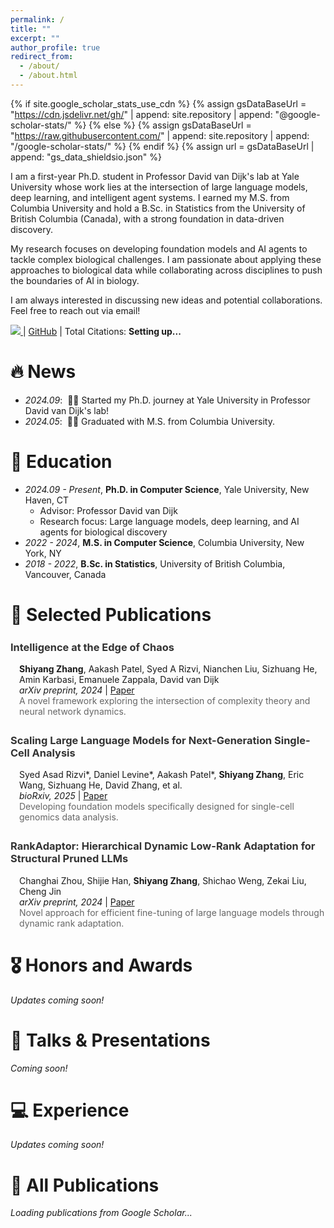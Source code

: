 ```yaml
---
permalink: /
title: ""
excerpt: ""
author_profile: true
redirect_from:
  - /about/
  - /about.html
---
```


{% if site.google_scholar_stats_use_cdn %}
{% assign gsDataBaseUrl = "https://cdn.jsdelivr.net/gh/" | append: site.repository | append: "@google-scholar-stats/" %}
{% else %}
{% assign gsDataBaseUrl = "https://raw.githubusercontent.com/" | append: site.repository | append: "/google-scholar-stats/" %}
{% endif %}
{% assign url = gsDataBaseUrl | append: "gs_data_shieldsio.json" %}

<span class='anchor' id='about-me'></span>

I am a first-year Ph.D. student in Professor David van Dijk's lab at Yale University whose work lies at the intersection of large language models, deep learning, and intelligent agent systems. I earned my M.S. from Columbia University and hold a B.Sc. in Statistics from the University of British Columbia (Canada), with a strong foundation in data-driven discovery.

My research focuses on developing foundation models and AI agents to tackle complex biological challenges. I am passionate about applying these approaches to biological data while collaborating across disciplines to push the boundaries of AI in biology.

I am always interested in discussing new ideas and potential collaborations. Feel free to reach out via email!

<a href='https://scholar.google.com/citations?user=pez-fEUAAAAJ&hl=en'>
  <img src="https://img.shields.io/endpoint?url={{ url | url_encode }}&logo=Google%20Scholar&labelColor=f6f6f6&color=9cf&style=flat&label=citations">
</a> |
<a href='https://github.com/harrysyz99'>GitHub</a> |
Total Citations: <strong><span id='total_cit'>Setting up...</span></strong>


# 🔥 News
- *2024.09*: &nbsp;🎉🎉 Started my Ph.D. journey at Yale University in Professor David van Dijk's lab!
- *2024.05*: &nbsp;🎉🎉 Graduated with M.S. from Columbia University.

# 📖 Education
- *2024.09 - Present*, **Ph.D. in Computer Science**, Yale University, New Haven, CT
  - Advisor: Professor David van Dijk
  - Research focus: Large language models, deep learning, and AI agents for biological discovery
- *2022 - 2024*, **M.S. in Computer Science**, Columbia University, New York, NY
- *2018 - 2022*, **B.Sc. in Statistics**, University of British Columbia, Vancouver, Canada

# 🌟 Selected Publications

<div style="margin-bottom: 2em;">
  <h3 style="color: #333; margin-top: 1.5em;">Intelligence at the Edge of Chaos</h3>
  <p style="margin-left: 1em;">
    <strong>Shiyang Zhang</strong>, Aakash Patel, Syed A Rizvi, Nianchen Liu, Sizhuang He, Amin Karbasi, Emanuele Zappala, David van Dijk<br>
    <em>arXiv preprint, 2024</em> | <a href="https://arxiv.org/abs/2410.02536" target="_blank">Paper</a><br>
    <span style="color: #666;">A novel framework exploring the intersection of complexity theory and neural network dynamics.</span>
  </p>
</div>

<div style="margin-bottom: 2em;">
  <h3 style="color: #333; margin-top: 1.5em;">Scaling Large Language Models for Next-Generation Single-Cell Analysis</h3>
  <p style="margin-left: 1em;">
    Syed Asad Rizvi*, Daniel Levine*, Aakash Patel*, <strong>Shiyang Zhang</strong>, Eric Wang, Sizhuang He, David Zhang, et al.<br>
    <em>bioRxiv, 2025</em> | <a href="https://www.biorxiv.org/content/10.1101/2025.04.14.648850.abstract" target="_blank">Paper</a><br>
    <span style="color: #666;">Developing foundation models specifically designed for single-cell genomics data analysis.</span>
  </p>
</div>

<div style="margin-bottom: 2em;">
  <h3 style="color: #333; margin-top: 1.5em;">RankAdaptor: Hierarchical Dynamic Low-Rank Adaptation for Structural Pruned LLMs</h3>
  <p style="margin-left: 1em;">
    Changhai Zhou, Shijie Han, <strong>Shiyang Zhang</strong>, Shichao Weng, Zekai Liu, Cheng Jin<br>
    <em>arXiv preprint, 2024</em> | <a href="https://arxiv.org/abs/2406.15734" target="_blank">Paper</a><br>
    <span style="color: #666;">Novel approach for efficient fine-tuning of large language models through dynamic rank adaptation.</span>
  </p>
</div>

# 🎖 Honors and Awards
*Updates coming soon!*

# 💬 Talks & Presentations
*Coming soon!*

# 💻 Experience
*Updates coming soon!*

# 📝 All Publications

<div id="publications-container">
  <p><em>Loading publications from Google Scholar...</em></p>
</div>

<script>
document.addEventListener('DOMContentLoaded', function() {
    {% if site.google_scholar_stats_use_cdn %}
    var gsDataBaseUrl = 'https://cdn.jsdelivr.net/gh/{{ site.repository }}@google-scholar-stats'
    {% else %}
    var gsDataBaseUrl = 'https://raw.githubusercontent.com/{{ site.repository }}/google-scholar-stats'
    {% endif %}

    fetch(gsDataBaseUrl + '/google-scholar-stats/gs_data.json')
        .then(response => {
            console.log('Fetching from URL:', gsDataBaseUrl + '/google-scholar-stats/gs_data.json');
            console.log('Response status:', response.status);
            if (!response.ok) {
                throw new Error('Network response was not ok: ' + response.status);
            }
            return response.json();
        })
        .then(data => {
            var container = document.getElementById('publications-container');
            container.innerHTML = ''; // Clear loading message

            // Update total citations in the about section
            var totalCitElement = document.getElementById('total_cit');
            if (totalCitElement) {
                totalCitElement.innerHTML = data.citedby || '0';
            }

            // Get publications and sort by year (newest first)
            var pubs = Object.values(data.publications || {});
            pubs.sort((a, b) => (b.bib.pub_year || 0) - (a.bib.pub_year || 0));

            if (pubs.length === 0) {
                container.innerHTML = '<p><em>No publications found yet. Publications will appear here once they are indexed by Google Scholar.</em></p>';
                return;
            }

            // Group publications by year
            var pubsByYear = {};
            pubs.forEach(pub => {
                var year = pub.bib.pub_year || 'In Press';
                if (!pubsByYear[year]) pubsByYear[year] = [];
                pubsByYear[year].push(pub);
            });

            // Display publications by year
            Object.keys(pubsByYear).sort((a, b) => {
                if (a === 'In Press') return -1;
                if (b === 'In Press') return 1;
                return b - a;
            }).forEach(year => {
                var yearSection = document.createElement('div');
                yearSection.className = 'publication-year-section';
                yearSection.innerHTML = '<h3 style="margin-top: 1.5em;">' + year + '</h3>';

                pubsByYear[year].forEach((pub, index) => {
                    var pubDiv = document.createElement('div');
                    pubDiv.className = 'publication-item';
                    pubDiv.style.marginBottom = '1.5em';

                    // Build authors string with your name in bold
                    var authors = pub.bib.author || '';
                    authors = authors.replace(/Shiyang Zhang/gi, '<strong>Shiyang Zhang</strong>');

                    var pubHtml = '<p>';
                    pubHtml += (index + 1) + '. ';
                    pubHtml += authors + '. ';
                    pubHtml += '"<a href="' + (pub.pub_url || '#') + '" target="_blank">' + pub.bib.title + '</a>." ';

                    if (pub.bib.venue) {
                        pubHtml += '<em>' + pub.bib.venue + '</em>';
                        if (pub.bib.volume) pubHtml += ', ' + pub.bib.volume;
                        if (pub.bib.number) pubHtml += '(' + pub.bib.number + ')';
                        if (pub.bib.pages) pubHtml += ', pp. ' + pub.bib.pages;
                        pubHtml += '. ';
                    }

                    if (pub.num_citations > 0) {
                        pubHtml += '<span style="color: #666;">Citations: ' + pub.num_citations + '</span>';
                    }

                    pubHtml += '</p>';
                    pubDiv.innerHTML = pubHtml;
                    yearSection.appendChild(pubDiv);
                });

                container.appendChild(yearSection);
            });

            // Add total publications count
            var summary = document.createElement('p');
            summary.style.marginTop = '2em';
            summary.style.fontStyle = 'italic';
            summary.innerHTML = 'Total publications: ' + pubs.length + ' | Total citations: ' + (data.citedby || 0);
            container.appendChild(summary);
        })
        .catch(error => {
            console.error('Error fetching Google Scholar data:', error);
            var container = document.getElementById('publications-container');
            var totalCitElement = document.getElementById('total_cit');
            if (totalCitElement) {
                totalCitElement.innerHTML = '0';
            }

            // Use manual publication data as fallback
            console.log('Using fallback data due to error:', error.message);
            {% if site.data.publications %}
            var manualPubs = {{ site.data.publications.publications | jsonify }};
            console.log('Manual publications available:', manualPubs);
            if (manualPubs && manualPubs.length > 0) {
                container.innerHTML = '<p><em>Showing manually entered publications (Google Scholar temporarily unavailable)</em></p>';

                manualPubs.forEach((pub, index) => {
                    var pubDiv = document.createElement('div');
                    pubDiv.style.marginBottom = '1.5em';
                    var pubHtml = '<p>' + (index + 1) + '. ';
                    pubHtml += pub.authors.replace(/Shiyang Zhang/gi, '<strong>Shiyang Zhang</strong>') + '. ';
                    pubHtml += '"<a href="' + (pub.url || '#') + '" target="_blank">' + pub.title + '</a>." ';
                    pubHtml += '<em>' + pub.venue + '</em>. ';
                    if (pub.citations > 0) {
                        pubHtml += '<span style="color: #666;">Citations: ' + pub.citations + '</span>';
                    }
                    pubHtml += '</p>';
                    pubDiv.innerHTML = pubHtml;
                    container.appendChild(pubDiv);
                });

                if (totalCitElement) {
                    totalCitElement.innerHTML = '{{ site.data.publications.stats.total_citations }}';
                }
            } else {
            {% endif %}
                container.innerHTML = '<div style="background-color: #f9f9f9; border: 1px solid #ddd; padding: 15px; border-radius: 5px; margin: 10px 0;">' +
                    '<p><em>Google Scholar integration is experiencing issues. Your publications will appear here once the service is restored.</em></p>' +
                    '<p>In the meantime, you can add publications manually by editing <code>_data/publications.yml</code></p>' +
                    '</div>';
            {% if site.data.publications %}
            }
            {% endif %}
        });
});
</script>